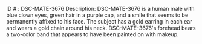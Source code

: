 ID # : DSC-MATE-3676
Description: DSC-MATE-3676 is a human male with blue clown eyes, green hair in a purple cap, and a smile that seems to be permanently affixed to his face. The subject has a gold earring in each ear and wears a gold chain around his neck. DSC-MATE-3676's forehead bears a two-color band that appears to have been painted on with makeup.